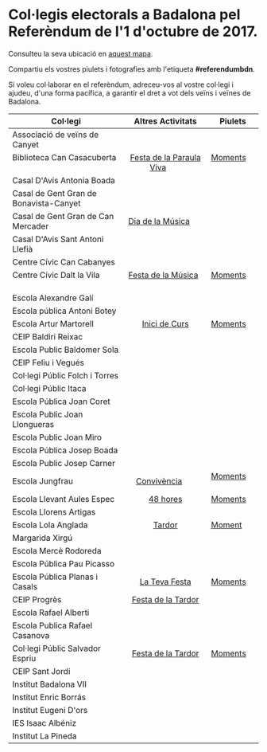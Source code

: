 # Col·legis electorals a Badalona pel Referèndum de l'1 d'octubre de 2017.

Consulteu la seva ubicació en [aquest mapa](https://t.co/MWsmjgCbiz).

Compartiu els vostres piulets i fotografies amb l'etiqueta **#referendumbdn**.

Si voleu col·laborar en el referèndum, adreceu-vos al vostre col·legi i ajudeu, d'una forma pacífica, a garantir el dret a vot dels veïns i veïnes de Badalona.

| Col·legi  | Altres Activitats  |  Piulets  |
|-----------|:-:|-----------|
| Associació de veïns de Canyet           |         |         |
| Biblioteca Can Casacuberta              | [Festa de la Paraula Viva][daltlavila-fb]         | [Moments][cancasacuberta-tw]        |
| Casal D'Avis Antonia Boada              |         |         |
| Casal de Gent Gran de Bonavista-Canyet              |         |         |
| Casal de Gent Gran de Can Mercader              | [Dia de la Música][canmercader-fb]        |         |
| Casal D'Avis Sant Antoni Llefià              |         |         |
| Centre Cívic Can Cabanyes              |         |         |
| Centre Cívic Dalt la Vila              | [Festa de la Música][daltlavila-fb]        | [Moments][daltlavila-tw]        |
| Escola Alexandre Galí              |         |         |
| Escola pública Antoni Botey              |         |         |
| Escola Artur Martorell              | [Inici de Curs][arturmartorell-fb]        | [Moments][arturmartorell-tw]      |
| CEIP Baldiri Reixac              |         |         |
| Escola Public Baldomer Sola              |         |         |
| CEIP Feliu i Vegués              |         |         |
| Col·legi Públic Folch i Torres              |         |         |
| Col·legi Públic Itaca              |         |         |
| Escola Pública Joan Coret              |         |         |
| Escola Public Joan Llongueras              |         |         |
| Escola Public Joan Miro              |         |         |
| Escola Pública Josep Boada              |         |         |
| Escola Public Josep Carner              |         |         |
| Escola Jungfrau              | [Convivència][jungfrau-fb]        | [Moments][jungfrau-tw]        |
| Escola Llevant Aules Espec         | [48 hores][llevant-fb]        | [Moments][llevant-tw]         |
| Escola Llorens Artigas              |         |         |
| Escola Lola Anglada              | [Tardor][lolaanglada-fb]        | [Moment][lolaanglada-tw]        |
| Margarida Xirgú              |         |         |
| Escola Mercè Rodoreda              |         |         |
| Escola Pública Pau Picasso              |         |         |
| Escola Pública Planas i Casals    | [La Teva Festa][planasicasals-fb]        | [Moments][planasicasals-tw]        |
| CEIP Progrès                      | [Festa de la Tardor][progres-fb]        |         |
| Escola Rafael Alberti              |         |         |
| Escola Publica Rafael Casanova              |         |         |
| Col·legi Públic Salvador Espriu              | [Festa de la Tardor][salvadorespriu-fb]        |  [Moments][salvadorespriu-tw]       |
| CEIP Sant Jordi                     |         |         |
| Institut Badalona VII              |         |         |
| Institut Enric Borrás              |         |         |
| Institut Eugeni D'ors              |         |         |
| IES Isaac Albéniz              |         |         |
| Institut La Pineda              |         |         |

[arturmartorell-fb]: https://www.facebook.com/events/248333275691622/
[arturmartorell-tw]: https://twitter.com/i/moments/913910282686263297
[canmercader-fb]: https://www.facebook.com/events/1507131589365477/
[cancasacuberta-fb]: https://www.facebook.com/events/1584935551563531/
[cancasacuberta-tw]: https://twitter.com/i/moments/914058265339813888
[daltlavila-fb]: https://www.facebook.com/events/164369920810758/
[daltlavila-tw]: https://twitter.com/i/moments/914061629721063424
[llevant-fb]: https://www.facebook.com/events/119620605394248/
[llevant-tw]: https://twitter.com/i/moments/edit/913903150201020416
[lolaanglada-fb]: https://www.facebook.com/events/519884201682416/
[lolaanglada-tw]: https://twitter.com/i/moments/914075865474093057
[jungfrau-fb]: https://www.facebook.com/events/136078790360620/
[jungfrau-tw]: https://twitter.com/i/moments/913909036873068545
[planasicasals-fb]: https://www.facebook.com/events/944638129008286/
[planasicasals-tw]: https://twitter.com/i/moments/913899791817625603
[progres-fb]: https://www.facebook.com/events/248333275691622/
[salvadorespriu-fb]: https://www.facebook.com/events/1928310014157612/
[salvadorespriu-tw]: https://twitter.com/i/moments/913900569168932864
